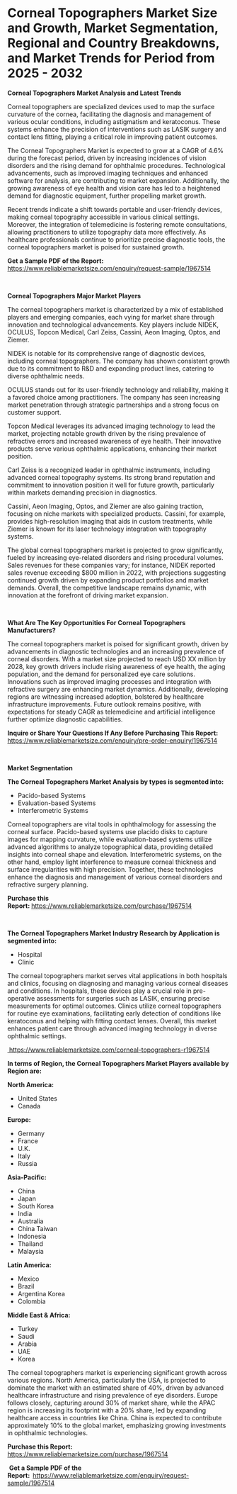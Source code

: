 <p><h1>Corneal Topographers Market Size and Growth, Market Segmentation, Regional and Country Breakdowns, and Market Trends for Period from 2025 -  2032</h1></p><p><strong>Corneal Topographers Market Analysis and Latest Trends</strong></p>
<p><p>Corneal topographers are specialized devices used to map the surface curvature of the cornea, facilitating the diagnosis and management of various ocular conditions, including astigmatism and keratoconus. These systems enhance the precision of interventions such as LASIK surgery and contact lens fitting, playing a critical role in improving patient outcomes.</p><p>The Corneal Topographers Market is expected to grow at a CAGR of 4.6% during the forecast period, driven by increasing incidences of vision disorders and the rising demand for ophthalmic procedures. Technological advancements, such as improved imaging techniques and enhanced software for analysis, are contributing to market expansion. Additionally, the growing awareness of eye health and vision care has led to a heightened demand for diagnostic equipment, further propelling market growth.</p><p>Recent trends indicate a shift towards portable and user-friendly devices, making corneal topography accessible in various clinical settings. Moreover, the integration of telemedicine is fostering remote consultations, allowing practitioners to utilize topography data more effectively. As healthcare professionals continue to prioritize precise diagnostic tools, the corneal topographers market is poised for sustained growth.</p></p>
<p><strong>Get a Sample PDF of the Report:&nbsp;</strong> <a href="https://www.reliablemarketsize.com/enquiry/request-sample/1967514?utm_campaign=2955&utm_medium=2&utm_source=Github&utm_content=ia&utm_term=13042025&utm_id=corneal-topographers">https://www.reliablemarketsize.com/enquiry/request-sample/1967514</a></p>
<p>&nbsp;</p>
<p><strong>Corneal Topographers Major Market Players</strong></p>
<p><p>The corneal topographers market is characterized by a mix of established players and emerging companies, each vying for market share through innovation and technological advancements. Key players include NIDEK, OCULUS, Topcon Medical, Carl Zeiss, Cassini, Aeon Imaging, Optos, and Ziemer.</p><p>NIDEK is notable for its comprehensive range of diagnostic devices, including corneal topographers. The company has shown consistent growth due to its commitment to R&D and expanding product lines, catering to diverse ophthalmic needs. </p><p>OCULUS stands out for its user-friendly technology and reliability, making it a favored choice among practitioners. The company has seen increasing market penetration through strategic partnerships and a strong focus on customer support.</p><p>Topcon Medical leverages its advanced imaging technology to lead the market, projecting notable growth driven by the rising prevalence of refractive errors and increased awareness of eye health. Their innovative products serve various ophthalmic applications, enhancing their market position.</p><p>Carl Zeiss is a recognized leader in ophthalmic instruments, including advanced corneal topography systems. Its strong brand reputation and commitment to innovation position it well for future growth, particularly within markets demanding precision in diagnostics.</p><p>Cassini, Aeon Imaging, Optos, and Ziemer are also gaining traction, focusing on niche markets with specialized products. Cassini, for example, provides high-resolution imaging that aids in custom treatments, while Ziemer is known for its laser technology integration with topography systems.</p><p>The global corneal topographers market is projected to grow significantly, fueled by increasing eye-related disorders and rising procedural volumes. Sales revenues for these companies vary; for instance, NIDEK reported sales revenue exceeding $800 million in 2022, with projections suggesting continued growth driven by expanding product portfolios and market demands. Overall, the competitive landscape remains dynamic, with innovation at the forefront of driving market expansion.</p></p>
<p>&nbsp;</p>
<p><strong>What Are The Key Opportunities For Corneal Topographers Manufacturers?</strong></p>
<p><p>The corneal topographers market is poised for significant growth, driven by advancements in diagnostic technologies and an increasing prevalence of corneal disorders. With a market size projected to reach USD XX million by 2028, key growth drivers include rising awareness of eye health, the aging population, and the demand for personalized eye care solutions. Innovations such as improved imaging processes and integration with refractive surgery are enhancing market dynamics. Additionally, developing regions are witnessing increased adoption, bolstered by healthcare infrastructure improvements. Future outlook remains positive, with expectations for steady CAGR as telemedicine and artificial intelligence further optimize diagnostic capabilities.</p></p>
<p><strong>Inquire or Share Your Questions If Any Before Purchasing This Report:</strong> <a href="https://www.reliablemarketsize.com/enquiry/pre-order-enquiry/1967514?utm_campaign=2955&utm_medium=2&utm_source=Github&utm_content=ia&utm_term=13042025&utm_id=corneal-topographers">https://www.reliablemarketsize.com/enquiry/pre-order-enquiry/1967514</a></p>
<p>&nbsp;</p>
<p><strong>Market Segmentation</strong></p>
<p><strong>The Corneal Topographers Market Analysis by types is segmented into:</strong></p>
<p><ul><li>Pacido-based Systems</li><li>Evaluation-based Systems</li><li>Interferometric Systems</li></ul></p>
<p><p>Corneal topographers are vital tools in ophthalmology for assessing the corneal surface. Pacido-based systems use placido disks to capture images for mapping curvature, while evaluation-based systems utilize advanced algorithms to analyze topographical data, providing detailed insights into corneal shape and elevation. Interferometric systems, on the other hand, employ light interference to measure corneal thickness and surface irregularities with high precision. Together, these technologies enhance the diagnosis and management of various corneal disorders and refractive surgery planning.</p></p>
<p><strong>Purchase this Report:&nbsp;</strong><a href="https://www.reliablemarketsize.com/purchase/1967514?utm_campaign=2955&utm_medium=2&utm_source=Github&utm_content=ia&utm_term=13042025&utm_id=corneal-topographers">https://www.reliablemarketsize.com/purchase/1967514</a></p>
<p>&nbsp;</p>
<p><strong>The Corneal Topographers Market Industry Research by Application is segmented into:</strong></p>
<p><ul><li>Hospital</li><li>Clinic</li></ul></p>
<p><p>The corneal topographers market serves vital applications in both hospitals and clinics, focusing on diagnosing and managing various corneal diseases and conditions. In hospitals, these devices play a crucial role in pre-operative assessments for surgeries such as LASIK, ensuring precise measurements for optimal outcomes. Clinics utilize corneal topographers for routine eye examinations, facilitating early detection of conditions like keratoconus and helping with fitting contact lenses. Overall, this market enhances patient care through advanced imaging technology in diverse ophthalmic settings.</p></p>
<p><a href="https://www.reliablemarketsize.com/corneal-topographers-r1967514?utm_campaign=2955&utm_medium=2&utm_source=Github&utm_content=ia&utm_term=13042025&utm_id=corneal-topographers">&nbsp;https://www.reliablemarketsize.com/corneal-topographers-r1967514</a></p>
<p><strong>In terms of Region, the Corneal Topographers Market Players available by Region are:</strong></p>
<p>
    <p> <strong> North America: </strong>
        <ul>
            <li>United States</li>
            <li>Canada</li>
        </ul>
        </p> 
    <p> <strong> Europe: </strong>
        <ul>
            <li>Germany</li>
            <li>France</li>
            <li>U.K.</li>
            <li>Italy</li>
            <li>Russia</li>
        </ul>
        </p> 
    <p> <strong> Asia-Pacific: </strong>
        <ul>
            <li>China</li>
            <li>Japan</li>
            <li>South Korea</li>
            <li>India</li>
            <li>Australia</li>
            <li>China Taiwan</li>
            <li>Indonesia</li>
            <li>Thailand</li>
            <li>Malaysia</li>
        </ul>
        </p> 
    <p> <strong> Latin America: </strong>
        <ul>
            <li>Mexico</li>
            <li>Brazil</li>
            <li>Argentina Korea</li>
            <li>Colombia</li>
        </ul>
        </p> 
    <p> <strong> Middle East & Africa: </strong>
        <ul>
            <li>Turkey</li>
            <li>Saudi</li>
            <li>Arabia</li>
            <li>UAE</li>
            <li>Korea</li>
        </ul>
    </p>
    </p>
<p><p>The corneal topographers market is experiencing significant growth across various regions. North America, particularly the USA, is projected to dominate the market with an estimated share of 40%, driven by advanced healthcare infrastructure and rising prevalence of eye disorders. Europe follows closely, capturing around 30% of market share, while the APAC region is increasing its footprint with a 20% share, led by expanding healthcare access in countries like China. China is expected to contribute approximately 10% to the global market, emphasizing growing investments in ophthalmic technologies.</p></p>
<p><strong>Purchase this Report: </strong><a href="https://www.reliablemarketsize.com/purchase/1967514?utm_campaign=2955&utm_medium=2&utm_source=Github&utm_content=ia&utm_term=13042025&utm_id=corneal-topographers">https://www.reliablemarketsize.com/purchase/1967514</a></p>
<p>&nbsp;<strong>Get a Sample PDF of the Report:&nbsp;&nbsp;</strong><a href="https://www.reliablemarketsize.com/enquiry/request-sample/1967514?utm_campaign=2955&utm_medium=2&utm_source=Github&utm_content=ia&utm_term=13042025&utm_id=corneal-topographers">https://www.reliablemarketsize.com/enquiry/request-sample/1967514</a></p>
<p><strong></strong></p>
<p><p></p><p></p><p></p></p>